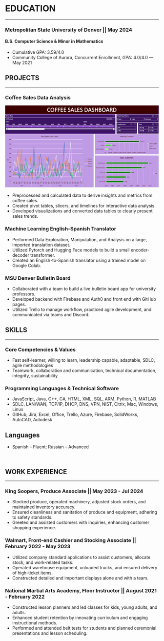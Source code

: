 # EDUCATION
-----------------------------------------------------------------------------------------------
### Metropolitan State University of Denver || May 2024
#### B.S. Computer Science &amp; Minor in Mathematics
* Cumulative GPA: 3.59/4.0
* Community College of Aurora, Concurrent Enrollment, GPA: 4.0/4.0 — May 2021
  
## PROJECTS
-----------------------------------------------------------------------------------------------
### Coffee Sales Data Analysis
![ExcelDashboard](Assets/CoffeeDashboard.png)
* Preprocessed and calculated data to derive insights and metrics from coffee sales.
* Created pivot tables, slicers, and timelines for interactive data analysis.
* Developed visualizations and converted data tables to clearly present sales trends.

### Machine Learning English-Spanish Translator
* Performed Data Exploration, Manipulation, and Analysis on a large, imported translation
dataset. 
* Utilized Pytorch and Hugging Face models to build a small encoder-decoder transformer.
* Created an English-to-Spanish translator using a trained model on Google Colab.

### MSU Denver Bulletin Board
* Collaborated with a team to build a live bulletin board app for university professors.
* Developed backend with Firebase and Auth0 and front end with GitHub pages.
* Utilized Trello to manage workflow, practiced agile development, and communicated via teams
and Discord.

## SKILLS
-----------------------------------------------------------------------------------------------
### Core Competencies &amp; Values
* Fast self-learner, willing to learn, leadership capable, adaptable, SDLC, agile methodologies
* Teamwork, collaboration and communication, technical documentation, integrity, sustainability

### Programming Languages &amp; Technical Software
* JavaScript, Java, C++, C#, HTML, XML, SQL, ARM, Python, R, MATLAB
* SDLC, LAN/WAN, TCP/IP, DHCP, DNS, VPN, NIST, Citrix, Mac, Windows, Linux
* GitHub, Jira, Excel, Office, Trello, Azure, Firebase, SolidWorks, AutoCAD, Autodesk

## Languages
* Spanish – Fluent; Russian – Advanced

 
## WORK EXPERIENCE
-----------------------------------------------------------------------------------------------
### King Soopers, Produce Associate || May 2023 - Jul 2024
* Stocked produce, operated machinery, adjusted stock orders, and maintained inventory
accuracy. 
* Ensured cleanliness and sanitation of produce and equipment, adhering to safety standards. 
* Greeted and assisted customers with inquiries, enhancing customer shopping experience.

### Walmart, Front-end Cashier and Stocking Associate || February 2022 - May 2023
* Utilized company standard applications to assist customers, allocate stock, and work-related
tasks.
* Operated warehouse equipment, unloaded trucks, and ensured delivery of high-ticket items.
* Constructed detailed and important displays alone and with a team.
  
### National Martial Arts Academy, Floor Instructor || August 2021 - February 2022
* Constructed lesson planners and led classes for kids, young adults, and adults.
* Enhanced student retention by innovating curriculum and engaging instructional methods. 
* Performed and attended belt tests for students and planned ceremonial presentations and lesson
scheduling.
